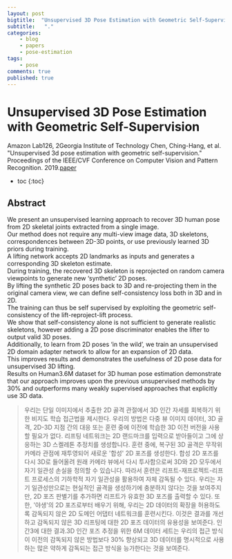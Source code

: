 ```yaml
---
layout: post
bigtitle:  "Unsupervised 3D Pose Estimation with Geometric Self-Supervision"
subtitle:   "."
categories:
    - blog
    - papers
    - pose-estimation
tags:
    - pose
comments: true
published: true
---
```




# Unsupervised 3D Pose Estimation with Geometric Self-Supervision

Amazon Lab126, 2Georgia Institute of Technology Chen, Ching-Hang, et al. "Unsupervised 3d pose estimation with geometric self-supervision." Proceedings of the IEEE/CVF Conference on Computer Vision and Pattern Recognition. 2019.[paper](https://openaccess.thecvf.com/content_CVPR_2019/html/Chen_Unsupervised_3D_Pose_Estimation_With_Geometric_Self-Supervision_CVPR_2019_paper.html)

* toc
{:toc}

## Abstract

We present an unsupervised learning approach to recover 3D human pose from 2D skeletal joints extracted from a single image.  
Our method does not require any multi-view image data, 3D skeletons, correspondences between 2D-3D points, or use previously learned 3D priors during training.  
A lifting network accepts 2D landmarks as inputs and generates a corresponding 3D skeleton estimate.  
During training, the recovered 3D skeleton is reprojected on random camera viewpoints to generate new ‘synthetic’ 2D poses.  
By lifting the synthetic 2D poses back to 3D and re-projecting them in the original camera view, we can define self-consistency loss both in 3D and in 2D.  
The training can thus be self supervised by exploiting the geometric self-consistency of the lift-reproject-lift process.  
We show that self-consistency alone is not sufficient to generate realistic skeletons, however adding a 2D pose discriminator enables the lifter to output valid 3D poses.   
Additionally, to learn from 2D poses ‘in the wild’, we train an unsupervised 2D domain adapter network to allow for an expansion of 2D data.  
This improves results and demonstrates the usefulness of 2D pose data for unsupervised 3D lifting.  
Results on Human3.6M dataset for 3D human pose estimation demonstrate that our approach improves upon the previous unsupervised methods by 30% and outperforms many weakly supervised approaches that explicitly use 3D data.

> 우리는 단일 이미지에서 추출한 2D 골격 관절에서 3D 인간 자세를 회복하기 위한 비지도 학습 접근법을 제시한다. 우리의 방법은 다중 뷰 이미지 데이터, 3D 골격, 2D-3D 지점 간의 대응 또는 훈련 중에 이전에 학습한 3D 이전 버전을 사용할 필요가 없다. 리프팅 네트워크는 2D 랜드마크를 입력으로 받아들이고 그에 상응하는 3D 스켈레톤 추정치를 생성합니다. 훈련 중에, 복구된 3D 골격은 무작위 카메라 관점에 재투영되어 새로운 '합성' 2D 포즈를 생성한다. 합성 2D 포즈를 다시 3D로 들어올려 원래 카메라 뷰에서 다시 투사함으로써 3D와 2D 모두에서 자기 일관성 손실을 정의할 수 있습니다. 따라서 훈련은 리프트-재프로젝트-리프트 프로세스의 기하학적 자기 일관성을 활용하여 자체 감독될 수 있다. 우리는 자기 일관성만으로는 현실적인 골격을 생성하기에 충분하지 않다는 것을 보여주지만, 2D 포즈 판별기를 추가하면 리프트가 유효한 3D 포즈를 출력할 수 있다. 또한, '야생'의 2D 포즈로부터 배우기 위해, 우리는 2D 데이터의 확장을 허용하도록 감독되지 않은 2D 도메인 어댑터 네트워크를 훈련시킨다. 이것은 결과를 개선하고 감독되지 않은 3D 리프팅에 대한 2D 포즈 데이터의 유용성을 보여준다. 인간3에 대한 결과.3D 인간 포즈 추정을 위한 6M 데이터 세트는 우리의 접근 방식이 이전의 감독되지 않은 방법보다 30% 향상되고 3D 데이터를 명시적으로 사용하는 많은 약하게 감독되는 접근 방식을 능가한다는 것을 보여준다.
